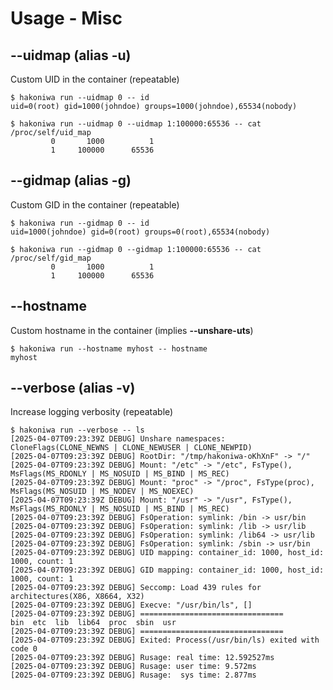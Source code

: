 # Usage - Misc

## --uidmap (alias -u)

Custom UID in the container (repeatable)

```console,ignore
$ hakoniwa run --uidmap 0 -- id
uid=0(root) gid=1000(johndoe) groups=1000(johndoe),65534(nobody)

$ hakoniwa run --uidmap 0 --uidmap 1:100000:65536 -- cat /proc/self/uid_map
         0       1000          1
         1     100000      65536
```

## --gidmap (alias -g)

Custom GID in the container (repeatable)

```console,ignore
$ hakoniwa run --gidmap 0 -- id
uid=1000(johndoe) gid=0(root) groups=0(root),65534(nobody)

$ hakoniwa run --gidmap 0 --gidmap 1:100000:65536 -- cat /proc/self/gid_map
         0       1000          1
         1     100000      65536
```

## --hostname

Custom hostname in the container (implies **--unshare-uts**)

```console
$ hakoniwa run --hostname myhost -- hostname
myhost

```

## --verbose (alias -v)

Increase logging verbosity (repeatable)

```console,ignore
$ hakoniwa run --verbose -- ls
[2025-04-07T09:23:39Z DEBUG] Unshare namespaces: CloneFlags(CLONE_NEWNS | CLONE_NEWUSER | CLONE_NEWPID)
[2025-04-07T09:23:39Z DEBUG] RootDir: "/tmp/hakoniwa-oKhXnF" -> "/"
[2025-04-07T09:23:39Z DEBUG] Mount: "/etc" -> "/etc", FsType(), MsFlags(MS_RDONLY | MS_NOSUID | MS_BIND | MS_REC)
[2025-04-07T09:23:39Z DEBUG] Mount: "proc" -> "/proc", FsType(proc), MsFlags(MS_NOSUID | MS_NODEV | MS_NOEXEC)
[2025-04-07T09:23:39Z DEBUG] Mount: "/usr" -> "/usr", FsType(), MsFlags(MS_RDONLY | MS_NOSUID | MS_BIND | MS_REC)
[2025-04-07T09:23:39Z DEBUG] FsOperation: symlink: /bin -> usr/bin
[2025-04-07T09:23:39Z DEBUG] FsOperation: symlink: /lib -> usr/lib
[2025-04-07T09:23:39Z DEBUG] FsOperation: symlink: /lib64 -> usr/lib
[2025-04-07T09:23:39Z DEBUG] FsOperation: symlink: /sbin -> usr/bin
[2025-04-07T09:23:39Z DEBUG] UID mapping: container_id: 1000, host_id: 1000, count: 1
[2025-04-07T09:23:39Z DEBUG] GID mapping: container_id: 1000, host_id: 1000, count: 1
[2025-04-07T09:23:39Z DEBUG] Seccomp: Load 439 rules for architectures(X86, X8664, X32)
[2025-04-07T09:23:39Z DEBUG] Execve: "/usr/bin/ls", []
[2025-04-07T09:23:39Z DEBUG] ================================
bin  etc  lib  lib64  proc  sbin  usr
[2025-04-07T09:23:39Z DEBUG] ================================
[2025-04-07T09:23:39Z DEBUG] Exited: Process(/usr/bin/ls) exited with code 0
[2025-04-07T09:23:39Z DEBUG] Rusage: real time: 12.592527ms
[2025-04-07T09:23:39Z DEBUG] Rusage: user time: 9.572ms
[2025-04-07T09:23:39Z DEBUG] Rusage:  sys time: 2.877ms
```
